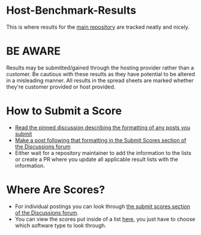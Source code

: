 # Host-Benchmark-Results

This is where results for the [main repository](https://github.com/amnoah/Host-Benchmark) are tracked neatly and nicely.

# BE AWARE

Results may be submitted/gained through the hosting provider rather than a customer. Be cautious with these results as they have potential to be altered in a misleading manner. All results in the spread sheets are marked whether they're customer provided or host provided.

# How to Submit a Score

- [Read the pinned discussion describing the formatting of any posts you submit](https://github.com/amnoah/Host-Benchmark-Results/discussions/1)
- [Make a post following that formatting in the Submit Scores section of the Discussions forum](https://github.com/amnoah/Host-Benchmark-Results/discussions/categories/submit-scores)
- Either wait for a repository maintainer to add the information to the lists or create a PR where you update all applicable result lists with the information.

# Where Are Scores?

- For individual postings you can look through [the submit scores section of the Discussions forum](https://github.com/amnoah/Host-Benchmark-Results/discussions/categories/submit-scores).
- You can view the scores put inside of a list [here](https://github.com/amnoah/Host-Benchmark-Results/tree/main/0.3), you just have to choose which software type to look through.
